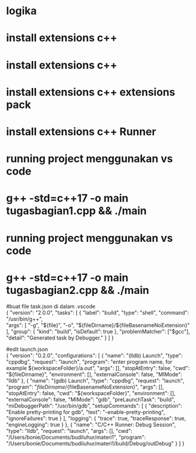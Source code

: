 # logika
# install extensions c++

# install extensions c++
# install extensions c++ extensions pack
# install extensions c++ Runner

# running project menggunakan vs code 
# g++ -std=c++17 -o main tugasbagian1.cpp && ./main

# running project menggunakan vs code 
# g++ -std=c++17 -o main tugasbagian2.cpp && ./main

#buat file task.json di dalam .vscode <br>
{
    "version": "2.0.0",
    "tasks": [
        {
            "label": "build",
            "type": "shell",
            "command": "/usr/bin/g++",  
            "args": [
                "-g",
                "${file}",
                "-o",
                "${fileDirname}/${fileBasenameNoExtension}"
            ],
            "group": {
                "kind": "build",
                "isDefault": true
            },
            "problemMatcher": ["$gcc"],
            "detail": "Generated task by Debugger."
        }
    ]
}

#edit launch.json <br>
{
  "version": "0.2.0",
  "configurations": [
    {
      "name": "(lldb) Launch",
      "type": "cppdbg",
      "request": "launch",
      "program": "enter program name, for example ${workspaceFolder}/a.out",
      "args": [],
      "stopAtEntry": false,
      "cwd": "${fileDirname}",
      "environment": [],
      "externalConsole": false,
      "MIMode": "lldb"
    },
    {
      "name": "(gdb) Launch",
      "type": "cppdbg",
      "request": "launch",
      "program": "${fileDirname}/${fileBasenameNoExtension}",
      "args": [],
      "stopAtEntry": false,
      "cwd": "${workspaceFolder}",
      "environment": [],
      "externalConsole": false,
      "MIMode": "gdb",
      "preLaunchTask": "build",
      "miDebuggerPath": "/usr/bin/gdb",
      "setupCommands": [
        {
          "description": "Enable pretty-printing for gdb",
          "text": "-enable-pretty-printing",
          "ignoreFailures": true
        }
      ],
      "logging": {
        "trace": true,
        "traceResponse": true,
        "engineLogging": true
      }
    },
    {
      "name": "C/C++ Runner: Debug Session",
      "type": "lldb",
      "request": "launch",
      "args": [],
      "cwd": "/Users/bonie/Documents/budiluhur/materi1",
      "program": "/Users/bonie/Documents/budiluhur/materi1/build/Debug/outDebug"
    }
  ]
}

